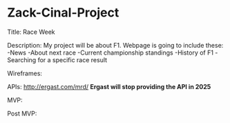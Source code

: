 # Zack-Cinal-Project

Title: Race Week

Description: My project will be about F1. Webpage is going to include these: 
  -News
  -About next race
  -Current championship standings
  -History of F1
  -Searching for a specific race result

Wireframes: 

APIs: http://ergast.com/mrd/
  **Ergast will stop providing the API in 2025**

MVP:

Post MVP:
